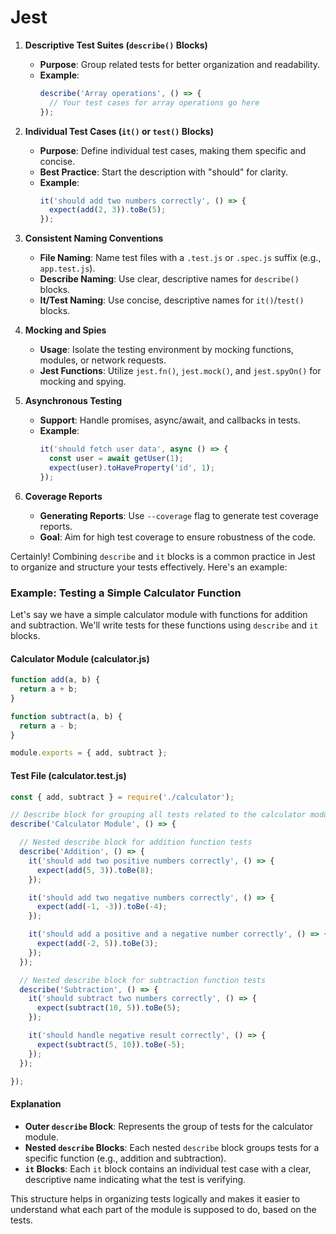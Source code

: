 # Jest

1. **Descriptive Test Suites (`describe()` Blocks)**
   - **Purpose**: Group related tests for better organization and readability.
   - **Example**: 
     ```javascript
     describe('Array operations', () => {
       // Your test cases for array operations go here
     });
     ```

2. **Individual Test Cases (`it()` or `test()` Blocks)**
   - **Purpose**: Define individual test cases, making them specific and concise.
   - **Best Practice**: Start the description with "should" for clarity.
   - **Example**: 
     ```javascript
     it('should add two numbers correctly', () => {
       expect(add(2, 3)).toBe(5);
     });
     ```

3. **Consistent Naming Conventions**
   - **File Naming**: Name test files with a `.test.js` or `.spec.js` suffix (e.g., `app.test.js`).
   - **Describe Naming**: Use clear, descriptive names for `describe()` blocks.
   - **It/Test Naming**: Use concise, descriptive names for `it()`/`test()` blocks.

4. **Mocking and Spies**
   - **Usage**: Isolate the testing environment by mocking functions, modules, or network requests.
   - **Jest Functions**: Utilize `jest.fn()`, `jest.mock()`, and `jest.spyOn()` for mocking and spying.

5. **Asynchronous Testing**
   - **Support**: Handle promises, async/await, and callbacks in tests.
   - **Example**: 
     ```javascript
     it('should fetch user data', async () => {
       const user = await getUser(1);
       expect(user).toHaveProperty('id', 1);
     });
     ```

6. **Coverage Reports**
   - **Generating Reports**: Use `--coverage` flag to generate test coverage reports.
   - **Goal**: Aim for high test coverage to ensure robustness of the code.


Certainly! Combining `describe` and `it` blocks is a common practice in Jest to organize and structure your tests effectively. Here's an example:

### **Example: Testing a Simple Calculator Function**

Let's say we have a simple calculator module with functions for addition and subtraction. We'll write tests for these functions using `describe` and `it` blocks.

#### **Calculator Module (calculator.js)**
```javascript
function add(a, b) {
  return a + b;
}

function subtract(a, b) {
  return a - b;
}

module.exports = { add, subtract };
```

#### **Test File (calculator.test.js)**
```javascript
const { add, subtract } = require('./calculator');

// Describe block for grouping all tests related to the calculator module
describe('Calculator Module', () => {

  // Nested describe block for addition function tests
  describe('Addition', () => {
    it('should add two positive numbers correctly', () => {
      expect(add(5, 3)).toBe(8);
    });

    it('should add two negative numbers correctly', () => {
      expect(add(-1, -3)).toBe(-4);
    });

    it('should add a positive and a negative number correctly', () => {
      expect(add(-2, 5)).toBe(3);
    });
  });

  // Nested describe block for subtraction function tests
  describe('Subtraction', () => {
    it('should subtract two numbers correctly', () => {
      expect(subtract(10, 5)).toBe(5);
    });

    it('should handle negative result correctly', () => {
      expect(subtract(5, 10)).toBe(-5);
    });
  });

});
```

#### **Explanation**
- **Outer `describe` Block**: Represents the group of tests for the calculator module.
- **Nested `describe` Blocks**: Each nested `describe` block groups tests for a specific function (e.g., addition and subtraction).
- **`it` Blocks**: Each `it` block contains an individual test case with a clear, descriptive name indicating what the test is verifying.

This structure helps in organizing tests logically and makes it easier to understand what each part of the module is supposed to do, based on the tests.